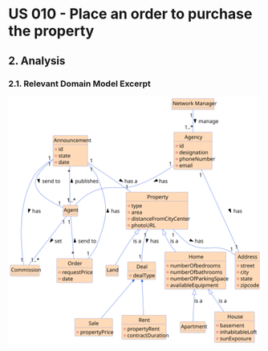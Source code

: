 # US 010 - Place an order to purchase the property

## 2. Analysis

### 2.1. Relevant Domain Model Excerpt 

![Domain Model](svg/us018-domain-model.svg)